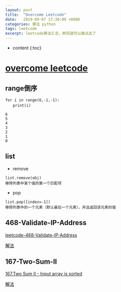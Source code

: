 ```yaml
---
layout: post
title:  "Overcome Leetcode"
date:   2019-09-07 17:30:00 +0800
categories: 算法 python
tags: leetcode
excerpt: leetcode算法汇总，刷完就可以面试去了
---
```

* content
{:toc}

# [overcome leetcode](https://leetcode.com/problemset/all/)

## range倒序
```
for i in range(6,-1,-1):
　　print(i)

6
5
4
3
2
1
0
```

## list

* remove

```
list.remove(obj)
移除列表中某个值的第一个匹配项
```

* pop

```
list.pop([index=-1])
移除列表中的一个元素（默认最后一个元素），并且返回该元素的值
```

## 468-Validate-IP-Address

[leetcode-468-Validate-IP-Address](https://leetcode.com/problems/validate-ip-address/)

[解法](http://jaccorot.github.io/2020/05/27/ARTS-001/)

## 167-Two-Sum-II
[167.Two Sum II - Input array is sorted](https://leetcode.com/problems/two-sum-ii-input-array-is-sorted/)

[解法](http://jaccorot.github.io/2020/06/05/ARTS-002/)

